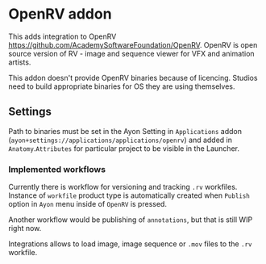 # OpenRV addon
This adds integration to OpenRV https://github.com/AcademySoftwareFoundation/OpenRV.
OpenRV is open source version of RV - image and sequence viewer for VFX and animation artists.

This addon doesn't provide OpenRV binaries because of licencing. Studios need to build appropriate binaries for OS they are using themselves.


## Settings
Path to binaries must be set in the Ayon Setting in `Applications` addon (`ayon+settings://applications/applications/openrv`) and added in `Anatomy`.`Attributes` for particular project to be visible in the Launcher.

### Implemented workflows
Currently there is workflow for versioning and tracking `.rv` workfiles. Instance of `workfile` product type is automatically created when `Publish` option in `Ayon` menu inside of `OpenRV` is pressed.

Another workflow would be publishing of `annotations`, but that is still WIP right now.

Integrations allows to load image, image sequence or `.mov` files to the `.rv` workfile.